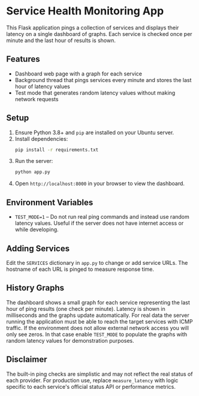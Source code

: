 # Service Health Monitoring App

This Flask application pings a collection of services and displays their latency on a single dashboard of graphs. Each service is checked once per minute and the last hour of results is shown.

## Features

- Dashboard web page with a graph for each service
- Background thread that pings services every minute and stores the last hour of latency values
- Test mode that generates random latency values without making network requests

## Setup

1. Ensure Python 3.8+ and `pip` are installed on your Ubuntu server.
2. Install dependencies:
   ```bash
   pip install -r requirements.txt
   ```
3. Run the server:
   ```bash
   python app.py
   ```
4. Open `http://localhost:8000` in your browser to view the dashboard.

## Environment Variables

- `TEST_MODE=1` – Do not run real ping commands and instead use random latency values. Useful if the server does not have internet access or while developing.

## Adding Services

Edit the `SERVICES` dictionary in `app.py` to change or add service URLs. The hostname of each URL is pinged to measure response time.

## History Graphs

The dashboard shows a small graph for each service representing the last hour of
ping results (one check per minute). Latency is shown in milliseconds and the
graphs update automatically. For real data the server running the application
must be able to reach the target services with ICMP traffic. If the environment
does not allow external network access you will only see zeros. In that case
enable `TEST_MODE` to populate the graphs with random latency values for
demonstration purposes.

## Disclaimer

The built-in ping checks are simplistic and may not reflect the real status of each provider. For production use, replace `measure_latency` with logic specific to each service's official status API or performance metrics.
